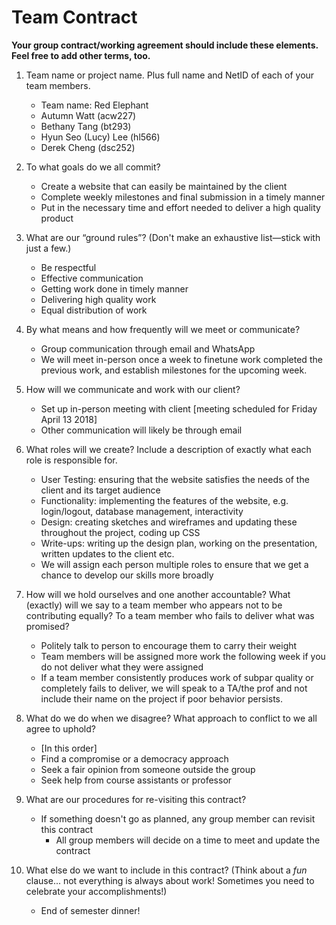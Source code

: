 # Team Contract

**Your group contract/working agreement should include these elements. Feel free to add other terms, too.**

1. Team name or project name. Plus full name and NetID of each of your team members.
    * Team name: Red Elephant
    * Autumn Watt (acw227)
    * Bethany Tang (bt293)
    * Hyun Seo (Lucy) Lee (hl566)
    * Derek Cheng (dsc252)

2. To what goals do we all commit?

    * Create a website that can easily be maintained by the client
    * Complete weekly milestones and final submission in a timely manner
    * Put in the necessary time and effort needed to deliver a high quality product

3. What are our “ground rules”? (Don't make an exhaustive list—stick with just a few.)

    * Be respectful
    * Effective communication
    * Getting work done in timely manner
    * Delivering high quality work
    * Equal distribution of work

4. By what means and how frequently will we meet or communicate?

    * Group communication through email and WhatsApp
    * We will meet in-person once a week to finetune work completed the previous work, and establish milestones for the upcoming week.

5. How will we communicate and work with our client?

    * Set up in-person meeting with client [meeting scheduled for Friday April 13 2018]
    * Other communication will likely be through email

6. What roles will we create? Include a description of exactly what each role is responsible for.

    * User Testing: ensuring that the website satisfies the needs of the client and its target audience
    * Functionality: implementing the features of the website, e.g. login/logout, database management, interactivity
    * Design: creating sketches and wireframes and updating these throughout the project, coding up CSS
    * Write-ups: writing up the design plan, working on the presentation, written updates to the client etc.
    * We will assign each person multiple roles to ensure that we get a chance to develop our skills more broadly

7. How will we hold ourselves and one another accountable? What (exactly) will we say to a team member who appears not to be contributing equally? To a team member who fails to deliver what was promised?

    * Politely talk to person to encourage them to carry their weight
    * Team members will be assigned more work the following week if you do not deliver what they were assigned
    * If a team member consistently produces work of subpar quality or completely fails to deliver, we will speak to a TA/the prof and not include their name on the project if poor behavior persists.

8. What do we do when we disagree? What approach to conflict to we all agree to uphold?

    * [In this order]
    * Find a compromise or a democracy approach
    * Seek a fair opinion from someone outside the group
    * Seek help from course assistants or professor

9. What are our procedures for re-visiting this contract?

    * If something doesn't go as planned, any group member can revisit this contract
		* All group members will decide on a time to meet and update the contract

10. What else do we want to include in this contract? (Think about a *fun* clause... not everything is always about work! Sometimes you need to celebrate your accomplishments!)

    * End of semester dinner!
